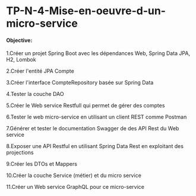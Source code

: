 # TP-N-4-Mise-en-oeuvre-d-un-micro-service
#### Objective:
   1.Créer un projet Spring Boot avec les dépendances Web, Spring Data JPA, H2, Lombok
   
   2.Créer l'entité JPA Compte
   
   3.Créer l'interface CompteRepository basée sur Spring Data
   
   4.Tester la couche DAO
   
   5.Créer le Web service Restfull qui permet de gérer des comptes
   
   6.Tester le web micro-service en utilisant un client REST comme Postman
   
   7.Générer et tester le documentation Swagger de des API Rest du Web service
   
   8.Exposer une API Restful en utilisant Spring Data Rest en exploitant des projections
   
   9.Créer les DTOs et Mappers
   
   10.Créer la couche Service (métier) et du micro service
   
   11.Créer un Web service GraphQL pour ce micro-service
